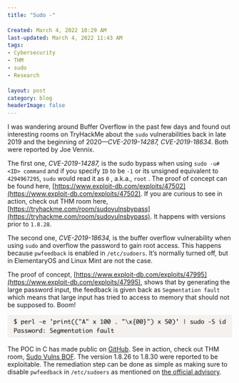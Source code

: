 ```yaml
---
title: "Sudo -"

Created: March 4, 2022 10:29 AM
last-updated: March 4, 2022 11:43 AM
tags:
- Cybersecurity
- THM
- sudo
- Research

layout: post
category: blog
headerImage: false
---
```


I was wandering around Buffer Overflow in the past few days and found out interesting rooms on TryHackMe about the `sudo` vulnerabilities back in late 2019 and the beginning of 2020—*CVE-2019-14287, CVE-2019-18634*. Both were reported by Joe Vennix.

The first one, *CVE-2019-14287,* is the sudo bypass when using `sudo -u#<ID> command`  and if you specify `ID` to be `-1` or its unsigned equivalent to `4294967295`, `sudo` would read it as `0` , a.k.a., `root` .  The proof of concept can be found here, [https://www.exploit-db.com/exploits/47502](https://www.exploit-db.com/exploits/47502). If you are curious to see in action, check out THM room here, [https://tryhackme.com/room/sudovulnsbypass](https://tryhackme.com/room/sudovulnsbypass). It happens with versions prior to `1.8.28`.

The second one, *CVE-2019-18634,* is the buffer overflow vulnerability when using `sudo` and overflow the password to gain root access. This happens because `pwfeedback` is enabled in `/etc/sudoers`. It’s normally turned off, but in ElementaryOS and Linux Mint are not the case.

The proof of concept, [https://www.exploit-db.com/exploits/47995](https://www.exploit-db.com/exploits/47995), shows that by generating the large password input, the feedback is given back as `Segmentation fault` which means that large input has tried to access to memory that should not be supposed to. Boom!

![Untitled](/assets/posts/2022-03-04-Sudo%20_-/Untitled.png)

The POC in C has made public on [GitHub](https://github.com/saleemrashid/sudo-cve-2019-18634). See in action, check out THM room, [Sudo Vulns BOF](https://tryhackme.com/room/sudovulnsbof). The version 1.8.26 to 1.8.30 were reported to be exploitable. The remediation step can be done as simple as making sure to disable `pwfeedback` in `/etc/sudoers` as mentioned on [the official advisory](https://www.sudo.ws/security/advisories/pwfeedback/#workaround).